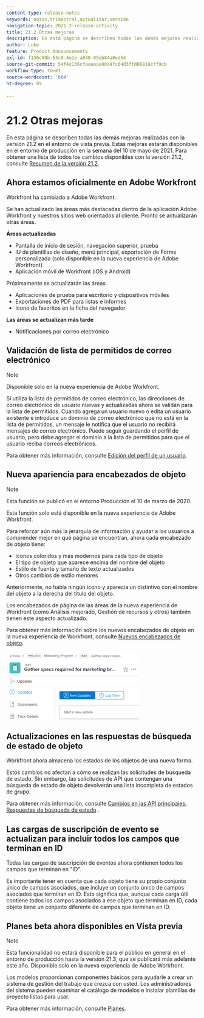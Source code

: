 ```yaml
---
content-type: release-notes
keywords: notas,trimestral,actualizar,versión
navigation-topic: 2021-2-release-activity
title: 21.2 Otras mejoras
description: En esta página se describen todas las demás mejoras realizadas con la versión 21.2 en el entorno de vista previa. Estas mejoras estarán disponibles en el entorno de producción en la semana del 10 de mayo de 2021. Para obtener una lista de todos los cambios disponibles con la versión 21.2, consulte Información general sobre la versión 21.2.
author: Luke
feature: Product Announcements
exl-id: f136c08b-63c0-4e1e-a048-09eb84a0ed54
source-git-commit: 54f4c136cfaaaaaa90a4fc64d3ffd06816cff9cb
workflow-type: tm+mt
source-wordcount: '604'
ht-degree: 0%

---
```


# 21.2 Otras mejoras

En esta página se describen todas las demás mejoras realizadas con la versión 21.2 en el entorno de vista previa. Estas mejoras estarán disponibles en el entorno de producción en la semana del 10 de mayo de 2021. Para obtener una lista de todos los cambios disponibles con la versión 21.2, consulte [Resumen de la versión 21.2](../../../product-announcements/product-releases/21.2-release-activity/21-2-release-overview.md).

## Ahora estamos oficialmente en Adobe Workfront

Workfront ha cambiado a Adobe Workfront.

Se han actualizado las áreas más destacadas dentro de la aplicación Adobe Workfront y nuestros sitios web orientados al cliente. Pronto se actualizarán otras áreas.

**Áreas actualizadas**

* Pantalla de inicio de sesión, navegación superior, prueba
* IU de plantillas de diseño, menú principal, exportación de Forms personalizada (solo disponible en la nueva experiencia de Adobe Workfront)
* Aplicación móvil de Workfront (iOS y Android)

Próximamente se actualizarán las áreas

* Aplicaciones de prueba para escritorio y dispositivos móviles
* Exportaciones de PDF para listas e informes
* Icono de favoritos en la ficha del navegador

**Las áreas se actualizan más tarde**

* Notificaciones por correo electrónico

## Validación de lista de permitidos de correo electrónico

>[!NOTE]
>
>Disponible solo en la nueva experiencia de Adobe Workfront.

Si utiliza la lista de permitidos de correo electrónico, las direcciones de correo electrónico de usuario nuevas y actualizadas ahora se validan para la lista de permitidos. Cuando agrega un usuario nuevo o edita un usuario existente e introduce un dominio de correo electrónico que no está en la lista de permitidos, un mensaje le notifica que el usuario no recibirá mensajes de correo electrónico. Puede seguir guardando el perfil de usuario, pero debe agregar el dominio a la lista de permitidos para que el usuario reciba correos electrónicos.

Para obtener más información, consulte [Edición del perfil de un usuario](../../../administration-and-setup/add-users/create-and-manage-users/edit-a-users-profile.md).

## Nueva apariencia para encabezados de objeto

>[!NOTE]
>
>Esta función se publicó en el entorno Producción el 10 de marzo de 2020.
>
>Esta función solo está disponible en la nueva experiencia de Adobe Workfront.

Para reforzar aún más la jerarquía de información y ayudar a los usuarios a comprender mejor en qué página se encuentran, ahora cada encabezado de objeto tiene:

* Iconos coloridos y más modernos para cada tipo de objeto
* El tipo de objeto que aparece encima del nombre del objeto
* Estilo de fuente y tamaño de texto actualizados
* Otros cambios de estilo menores

Anteriormente, no había ningún icono y aparecía un distintivo con el nombre del objeto a la derecha del título del objeto.

Los encabezados de página de las áreas de la nueva experiencia de Workfront (como Análisis mejorado, Gestión de recursos y otros) también tienen este aspecto actualizado.

Para obtener más información sobre los nuevos encabezados de objeto en la nueva experiencia de Workfront, consulte [Nuevos encabezados de objeto](../../../workfront-basics/the-new-workfront-experience/new-object-headers.md).

![](assets/product-announcement-object-header-350x179.png)

## Actualizaciones en las respuestas de búsqueda de estado de objeto

Workfront ahora almacena los estados de los objetos de una nueva forma.

Estos cambios no afectan a cómo se realizan las solicitudes de búsqueda de estado. Sin embargo, las solicitudes de API que contengan una búsqueda de estado de objeto devolverán una lista incompleta de estados de grupo.

Para obtener más información, consulte [Cambios en las API principales: Respuestas de búsqueda de estado](../../../wf-api/api/api-changes-search.md) .

## Las cargas de suscripción de evento se actualizan para incluir todos los campos que terminan en ID

Todas las cargas de suscripción de eventos ahora contienen todos los campos que terminan en &quot;ID&quot;.

Es importante tener en cuenta que cada objeto tiene su propio conjunto único de campos asociados, que incluye un conjunto único de campos asociados que terminan en ID. Esto significa que, aunque cada carga útil contiene todos los campos asociados a ese objeto que terminan en ID, cada objeto tiene un conjunto diferente de campos que terminan en ID.

## Planes beta ahora disponibles en Vista previa

>[!NOTE]
>
>Esta funcionalidad no estará disponible para el público en general en el entorno de producción hasta la versión 21.3, que se publicará más adelante este año. Disponible solo en la nueva experiencia de Adobe Workfront.

Los modelos proporcionan componentes básicos para ayudarle a crear un sistema de gestión del trabajo que crezca con usted. Los administradores del sistema pueden examinar el catálogo de modelos e instalar plantillas de proyecto listas para usar.

Para obtener más información, consulte [Planes](../../../administration-and-setup/blueprints/blueprints.md).
